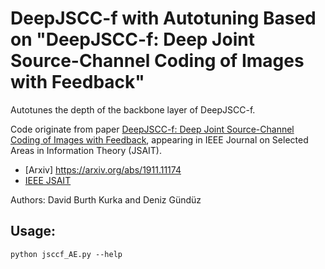 # DeepJSCC-f with Autotuning Based on "DeepJSCC-f: Deep Joint Source-Channel Coding of Images with Feedback"

Autotunes the depth of the backbone layer of DeepJSCC-f.

Code originate from paper [DeepJSCC-f: Deep Joint Source-Channel Coding of Images with Feedback](https://arxiv.org/abs/1911.11174), appearing in IEEE Journal on Selected Areas in Information Theory (JSAIT).


- [Arxiv] https://arxiv.org/abs/1911.11174
- [IEEE JSAIT](https://ieeexplore.ieee.org/document/9066966)


Authors: David Burth Kurka and Deniz Gündüz

## Usage:


```
python jsccf_AE.py --help
```


